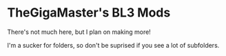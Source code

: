 TheGigaMaster's BL3 Mods
=================================

There's not much here, but I plan on making more!

I'm a sucker for folders, so don't be suprised if you see a lot of subfolders.
